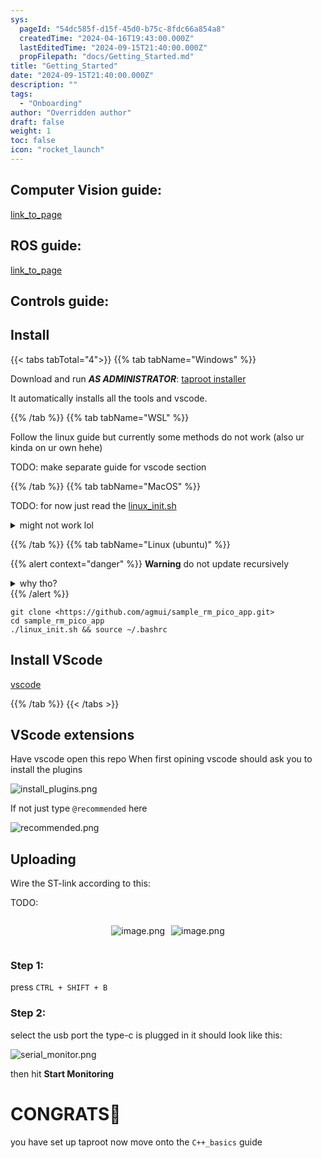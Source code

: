 ```yaml
---
sys:
  pageId: "54dc585f-d15f-45d0-b75c-8fdc66a854a8"
  createdTime: "2024-04-16T19:43:00.000Z"
  lastEditedTime: "2024-09-15T21:40:00.000Z"
  propFilepath: "docs/Getting_Started.md"
title: "Getting_Started"
date: "2024-09-15T21:40:00.000Z"
description: ""
tags:
  - "Onboarding"
author: "Overridden author"
draft: false
weight: 1
toc: false
icon: "rocket_launch"
---
```


## Computer Vision guide:

[link_to_page](86d45bc0-388b-4d26-8848-44f255f73d0e)

## ROS guide:

[link_to_page](3c76c1de-ec8f-46d6-8b0a-294005edc2d5)

## Controls guide:

## Install

{{< tabs tabTotal="4">}}
{{% tab tabName="Windows" %}}

Download and run _**AS ADMINISTRATOR**_: [taproot installer](https://github.com/Thornbots/TeachingFreshies/releases/tag/1.0)

It automatically installs all the tools and vscode.

{{% /tab %}}
{{% tab tabName="WSL" %}}

Follow the linux guide but currently some methods do not work (also ur kinda on ur own hehe)

TODO: make separate guide for vscode section

{{% /tab %}}
{{% tab tabName="MacOS" %}}

TODO: for now just read the [linux_init.sh](https://github.com/agmui/sample_rm_pico_app/blob/main/linux_init.sh)

<details>
<summary>might not work lol</summary>

`brew install libusb pkg-config`

Next install: [vscode](https://code.visualstudio.com/Download)

</details>

{{% /tab %}}
{{% tab tabName="Linux (ubuntu)" %}}

{{% alert context="danger" %}}
**Warning** do not update recursively
<details>
<summary>why tho?</summary>
There are some submodules that may go on for a while (like tinyusb) and I highly
recommend you don't need to get them.
If you want to see what submodules I update just look in `linux_init.sh`
</details>
{{% /alert %}}

```shell
git clone <https://github.com/agmui/sample_rm_pico_app.git>
cd sample_rm_pico_app
./linux_init.sh && source ~/.bashrc
```

## Install VScode

[vscode](https://code.visualstudio.com/Download)

{{% /tab %}}
{{< /tabs >}}

## VScode extensions

Have vscode open this repo
When first opining vscode should ask you to install the plugins

![install_plugins.png](https://prod-files-secure.s3.us-west-2.amazonaws.com/d518164a-d88e-44d1-a4ee-3adb3bd8bce0/89bd30f0-1825-4e77-867b-0a41ce370880/install_plugins.png?X-Amz-Algorithm=AWS4-HMAC-SHA256&X-Amz-Content-Sha256=UNSIGNED-PAYLOAD&X-Amz-Credential=ASIAZI2LB466YYSHQBQQ%2F20250406%2Fus-west-2%2Fs3%2Faws4_request&X-Amz-Date=20250406T100809Z&X-Amz-Expires=3600&X-Amz-Security-Token=IQoJb3JpZ2luX2VjEMn%2F%2F%2F%2F%2F%2F%2F%2F%2F%2FwEaCXVzLXdlc3QtMiJHMEUCIH6N7%2F%2BykUP%2BWXf42z2pnocL0v6XRxCMdAbAkSzrpsH%2FAiEA59lGwOAVqvZt3fTJH5tcpbAx9SbayYS5gfm2keGyBG0q%2FwMIQhAAGgw2Mzc0MjMxODM4MDUiDO1reQbFq%2BqknmSt0yrcA22ti%2FO%2Bx5ZO6rcT7CyB5oyLaR3Cv%2FSAJyfHJ7obihduJYms6rKkHBo5CKubLQEKH3koadrg0TpOBW7KYpR%2B0qP%2FuZMDJAjXUd4N6g1mT%2FgfDQaBBZ%2B1m3Kioj5g%2Bbn53JV2oBfxl4g%2BU3Kkodugki%2BYTUG%2FQ%2FLcm9uI%2FpVyNZrOfE8zVTyCpSvU7B9ynKxhvrc7P%2BbtUiKP%2FAS8gT1jBl%2Fy6SwYMPuG1KweJERosKNCiWPv9u77xvhOYMck2h2DSQIxxmw2KsAgRqdA0pgqnjluZZ3xp%2Bp2bscCJ%2FpLVDn6rbNv6EjgZmD6L92%2FfYpYYblTLjQpvpYqd%2BGZfpEEMng%2FL7Ge3RUl65kIl%2BqwY2Y8aE5z4in7AnCmnCTrYz9cYn0U0PC4rCAIDcodHpXxXkBC1l1totPkmFkUSzYaSxJDpPBzJyRVqd2UH9UY2dP6FEEBXBwt4k%2FoeFb6VNkjl5IpHKM5n%2F1v1poAPSEDVYP0jPGGww9uie6F%2FWkk%2Fcj%2BCamEU6%2BQzCmcPRsZxl9VSKttix7juYE8M1vI17g4vIKXWJYHleWUlZC6IIK1W3%2F6O2fhcHBWwRaKBV%2B0hM8gB60WEK7yiO%2FK%2BxcPRMSjTX0KbWD2Cv8FLi5cIhnCMKr%2ByL8GOqUBP6MUtgOPsq%2FDyIAmWZB7cSw48J4HDcBV3qRouSSjsR9GrGdJkvmtzVqIC8RGzPnSbEA8pCwzYRHeXHSERFqRdW2alkMNzGIOxbj4GxvGjPw1yHRl7WcaVUfK%2FXugqWrtcGG696ZryUY%2FU2fZarXCfBK%2FI%2FVv7k9h%2FCY%2BBrXuU3xSwjCLSXaPjRNxfMDgmfrjHw5RY%2FZ7Hf%2BbqEszV81WikBH83Pc&X-Amz-Signature=81030cfe76fa1d9c63b3d0d63ffd374017a4696790b50075dbcd740155700222&X-Amz-SignedHeaders=host&x-id=GetObject)

If not just type `@recommended` here  

![recommended.png](https://prod-files-secure.s3.us-west-2.amazonaws.com/d518164a-d88e-44d1-a4ee-3adb3bd8bce0/61e661e9-5d85-4dfc-be0d-8d2097a5e793/recommended.png?X-Amz-Algorithm=AWS4-HMAC-SHA256&X-Amz-Content-Sha256=UNSIGNED-PAYLOAD&X-Amz-Credential=ASIAZI2LB466YYSHQBQQ%2F20250406%2Fus-west-2%2Fs3%2Faws4_request&X-Amz-Date=20250406T100809Z&X-Amz-Expires=3600&X-Amz-Security-Token=IQoJb3JpZ2luX2VjEMn%2F%2F%2F%2F%2F%2F%2F%2F%2F%2FwEaCXVzLXdlc3QtMiJHMEUCIH6N7%2F%2BykUP%2BWXf42z2pnocL0v6XRxCMdAbAkSzrpsH%2FAiEA59lGwOAVqvZt3fTJH5tcpbAx9SbayYS5gfm2keGyBG0q%2FwMIQhAAGgw2Mzc0MjMxODM4MDUiDO1reQbFq%2BqknmSt0yrcA22ti%2FO%2Bx5ZO6rcT7CyB5oyLaR3Cv%2FSAJyfHJ7obihduJYms6rKkHBo5CKubLQEKH3koadrg0TpOBW7KYpR%2B0qP%2FuZMDJAjXUd4N6g1mT%2FgfDQaBBZ%2B1m3Kioj5g%2Bbn53JV2oBfxl4g%2BU3Kkodugki%2BYTUG%2FQ%2FLcm9uI%2FpVyNZrOfE8zVTyCpSvU7B9ynKxhvrc7P%2BbtUiKP%2FAS8gT1jBl%2Fy6SwYMPuG1KweJERosKNCiWPv9u77xvhOYMck2h2DSQIxxmw2KsAgRqdA0pgqnjluZZ3xp%2Bp2bscCJ%2FpLVDn6rbNv6EjgZmD6L92%2FfYpYYblTLjQpvpYqd%2BGZfpEEMng%2FL7Ge3RUl65kIl%2BqwY2Y8aE5z4in7AnCmnCTrYz9cYn0U0PC4rCAIDcodHpXxXkBC1l1totPkmFkUSzYaSxJDpPBzJyRVqd2UH9UY2dP6FEEBXBwt4k%2FoeFb6VNkjl5IpHKM5n%2F1v1poAPSEDVYP0jPGGww9uie6F%2FWkk%2Fcj%2BCamEU6%2BQzCmcPRsZxl9VSKttix7juYE8M1vI17g4vIKXWJYHleWUlZC6IIK1W3%2F6O2fhcHBWwRaKBV%2B0hM8gB60WEK7yiO%2FK%2BxcPRMSjTX0KbWD2Cv8FLi5cIhnCMKr%2ByL8GOqUBP6MUtgOPsq%2FDyIAmWZB7cSw48J4HDcBV3qRouSSjsR9GrGdJkvmtzVqIC8RGzPnSbEA8pCwzYRHeXHSERFqRdW2alkMNzGIOxbj4GxvGjPw1yHRl7WcaVUfK%2FXugqWrtcGG696ZryUY%2FU2fZarXCfBK%2FI%2FVv7k9h%2FCY%2BBrXuU3xSwjCLSXaPjRNxfMDgmfrjHw5RY%2FZ7Hf%2BbqEszV81WikBH83Pc&X-Amz-Signature=e02931706ea34491fa52029ff4128795c9fa3d483ca4c367f90feee50f742240&X-Amz-SignedHeaders=host&x-id=GetObject)

## Uploading

Wire the ST-link according to this:

TODO:

<div style="display: flex;flex-direction: row; column-gap:10px; max-width: 630px;justify-content: center;">
<div>

![image.png](https://prod-files-secure.s3.us-west-2.amazonaws.com/d518164a-d88e-44d1-a4ee-3adb3bd8bce0/210ecb78-1116-4d7b-b9b7-2292f66fa2c2/image.png?X-Amz-Algorithm=AWS4-HMAC-SHA256&X-Amz-Content-Sha256=UNSIGNED-PAYLOAD&X-Amz-Credential=ASIAZI2LB466REL25XQG%2F20250406%2Fus-west-2%2Fs3%2Faws4_request&X-Amz-Date=20250406T100811Z&X-Amz-Expires=3600&X-Amz-Security-Token=IQoJb3JpZ2luX2VjEMn%2F%2F%2F%2F%2F%2F%2F%2F%2F%2FwEaCXVzLXdlc3QtMiJHMEUCIHpeGlRvQV90mgpOFJPbWliWdu6psDGyHWm1CW1i0d9ZAiEAzOOwCKEPllGBKuclLnHydJMa83C2I%2B2dvN0C2Qxvmu0q%2FwMIQhAAGgw2Mzc0MjMxODM4MDUiDAYn2bc8nkmhWRQFByrcA6AZjW90%2FS%2BJwR4A%2BU1pf9DHcNpxHvQWUodVm1pVglFljtw%2FicFyO%2FHkNtukOjyvLs8KW3%2BzxqioTx8WvgmVnSUShWGIod9aOUSWUB4rYQuOQnkJJgwpPsrCbKJx6jzfXno2UteED1mxMHPTiZ8sl4TcbjblaRVuz1ZsECxSh4ZuKrpiCJnV8HZBIMKS%2BaxZy51LkPPAVS1KEgdM6vb5vaJJYBJ4wqDSPot6e2dEnHf5h2jxr6qEE0kHODuz%2BCzOmM4v%2FKD8ztxOKs%2BQyKODsqlgs4YMEO42EjQTsO1zieNkUinbTe0HRZ%2BtUzriEh%2BlclyW16IeIdEx%2FdboUe9OD41OhEaMkKCfTjqDMoiXzh%2FtgBSwc4qgVXiOr3Rs%2FV2hiWNLbT7kBpJlH%2FKv%2FR6oxPiCsX7Wi4vbR%2BTliJ2fLb4zM%2BOR9b441iaf3ZW4xRaJXkDZzklDnoDctDilVN7U%2FpnX%2FD%2BYDyPVd%2Bqn0EUalMz%2Fy3nh29uw1UQEm5dIxR9Kb2Ac2AkJByUfdZDYVMoWzcnsc8BfBapkVWvvzhShl4uiV1O0PXUF%2FEu2elnqNAFtHgCF3cpuQlsGgifCNVI5Hg9Wqm8wds3KpriKjSt16Mz24x07IHsjN%2FG9%2BY1IMPT%2ByL8GOqUBuCqSCY9F%2B8mRo%2FqpDxRbSYOaZfvts4sjgvuCfrfOzNriVUNim%2BplaRBoXPNFFHsdA2AAxSjj0n78YahklzKvmAE2Pv4Dmj2eGnn7xV%2F%2FxkY6l33U%2B%2B6mXJvuQxUFdxwheGamX62tTu5pT1TIw84WB1oaZlnL%2BMzqsbVRN6Ws4fpxXl555RuT25xzR0mOBOXU%2B4QaWw7tb0bYlB3vrgGxJ6OaAkJ5&X-Amz-Signature=a68f9208564a2bdb27d1871181b0f91f09cce934c757c9535c949727add7c759&X-Amz-SignedHeaders=host&x-id=GetObject)

</div>
<div>

![image.png](https://prod-files-secure.s3.us-west-2.amazonaws.com/d518164a-d88e-44d1-a4ee-3adb3bd8bce0/33a0fd0f-8ca6-4a86-8e09-26e95ded1fff/image.png?X-Amz-Algorithm=AWS4-HMAC-SHA256&X-Amz-Content-Sha256=UNSIGNED-PAYLOAD&X-Amz-Credential=ASIAZI2LB466ZDFBOJF2%2F20250406%2Fus-west-2%2Fs3%2Faws4_request&X-Amz-Date=20250406T100812Z&X-Amz-Expires=3600&X-Amz-Security-Token=IQoJb3JpZ2luX2VjEMn%2F%2F%2F%2F%2F%2F%2F%2F%2F%2FwEaCXVzLXdlc3QtMiJGMEQCIHnaU9EiWlUU6SssEC90%2B9QHQJqQVLmOik%2BD0UB7bJOkAiBKPi8n4rFvkooZiLRLb8nssqGd1Mq5ursI0wRVH5gw8yr%2FAwhCEAAaDDYzNzQyMzE4MzgwNSIMIB9OJwwVGLJhLqfdKtwD4uFrbWZznZIipm8Il1kfSEiT9pn26qTZBdRZcT2tZHK1LLxyQ5OtZaQaoHyps5t1Olf7kGJJKjzImshvUuM0FeQmGUbt1TeV%2B4gZXaeEArGun7a5gN56kTT7sFI93UQ2X0WPpSduHOEemUdj6wFGWrCVzjNoJyqgA9tI5WtKl%2BVwfzSJwaA9qRc0TzkV%2B%2BGeYa7su5fSA7F9bDz19Po1CuMV4H3rl6bDHSbG1ILlFiUwF071HhTTrcphbpYHrnIpYg52bXCeW4o4pD1fyCG8EwCcYLGnZkBML3Lvj19L6I%2F8AIxdDVUzmS%2Fj%2FRfjrn%2FbCOX%2BYUVPdDDSHicSbXygLsBzYFC5%2FhJVzwT2FAu8FOn6bucP9avQ81HDxOu9tlgY%2BZjspPQu9NgRu4Kyc2tIln1pDuy0oWh5aP4N%2BiFvDmlLC3YpniWzMAefEtNDJcrB0%2Fw0nIsPvohCSGn7Gj2RZ1Yq1A6aq6RHc98l4In1IOIFJ0k%2F5uoLfMc1jYovRseHSixGvW54U3R8zTrxgOU4qZaaqhGYG70aKqssb1Zu7deiT%2Fq5MWNZlbhAYAYrsMQPfPoxr%2Fj8f5bxxD9rCJLJPf69blHztVaMv7lr%2FAKYYf535T9nq9K5GOdPPegw9f7IvwY6pgEWk4vLly%2F7d7TE0CudrwkNJWt47rrApYKag0%2FmhplbwmV4INAgU9Ah6pAHOqJo2zL9EZXpFtdRiE7YoLBIhcF4dV5WiQBwxLjXiTo4eE4cEuI5WGgHgGT1YuDMeiqZ0CeLz0ow8AJEVuWja5oVjDSaC9iHz%2FF0VcShcNKYKIpa7y7vbdNEZd8B2qyy50%2Bh3Xm0HCBkK7bKq%2F8%2BsULbORptX2pRurXe&X-Amz-Signature=ba92c027f3e63f8a64d54241aef686abe938d7deaa69344c1852fa4753321375&X-Amz-SignedHeaders=host&x-id=GetObject)

</div>
</div>

### Step 1:

press `CTRL + SHIFT + B`

### Step 2:

select the usb port the type-c is plugged in it should look like this:

![serial_monitor.png](https://prod-files-secure.s3.us-west-2.amazonaws.com/d518164a-d88e-44d1-a4ee-3adb3bd8bce0/f03f4774-05d4-4393-b6a0-d5efb6d315ab/serial_monitor.png?X-Amz-Algorithm=AWS4-HMAC-SHA256&X-Amz-Content-Sha256=UNSIGNED-PAYLOAD&X-Amz-Credential=ASIAZI2LB466YYSHQBQQ%2F20250406%2Fus-west-2%2Fs3%2Faws4_request&X-Amz-Date=20250406T100809Z&X-Amz-Expires=3600&X-Amz-Security-Token=IQoJb3JpZ2luX2VjEMn%2F%2F%2F%2F%2F%2F%2F%2F%2F%2FwEaCXVzLXdlc3QtMiJHMEUCIH6N7%2F%2BykUP%2BWXf42z2pnocL0v6XRxCMdAbAkSzrpsH%2FAiEA59lGwOAVqvZt3fTJH5tcpbAx9SbayYS5gfm2keGyBG0q%2FwMIQhAAGgw2Mzc0MjMxODM4MDUiDO1reQbFq%2BqknmSt0yrcA22ti%2FO%2Bx5ZO6rcT7CyB5oyLaR3Cv%2FSAJyfHJ7obihduJYms6rKkHBo5CKubLQEKH3koadrg0TpOBW7KYpR%2B0qP%2FuZMDJAjXUd4N6g1mT%2FgfDQaBBZ%2B1m3Kioj5g%2Bbn53JV2oBfxl4g%2BU3Kkodugki%2BYTUG%2FQ%2FLcm9uI%2FpVyNZrOfE8zVTyCpSvU7B9ynKxhvrc7P%2BbtUiKP%2FAS8gT1jBl%2Fy6SwYMPuG1KweJERosKNCiWPv9u77xvhOYMck2h2DSQIxxmw2KsAgRqdA0pgqnjluZZ3xp%2Bp2bscCJ%2FpLVDn6rbNv6EjgZmD6L92%2FfYpYYblTLjQpvpYqd%2BGZfpEEMng%2FL7Ge3RUl65kIl%2BqwY2Y8aE5z4in7AnCmnCTrYz9cYn0U0PC4rCAIDcodHpXxXkBC1l1totPkmFkUSzYaSxJDpPBzJyRVqd2UH9UY2dP6FEEBXBwt4k%2FoeFb6VNkjl5IpHKM5n%2F1v1poAPSEDVYP0jPGGww9uie6F%2FWkk%2Fcj%2BCamEU6%2BQzCmcPRsZxl9VSKttix7juYE8M1vI17g4vIKXWJYHleWUlZC6IIK1W3%2F6O2fhcHBWwRaKBV%2B0hM8gB60WEK7yiO%2FK%2BxcPRMSjTX0KbWD2Cv8FLi5cIhnCMKr%2ByL8GOqUBP6MUtgOPsq%2FDyIAmWZB7cSw48J4HDcBV3qRouSSjsR9GrGdJkvmtzVqIC8RGzPnSbEA8pCwzYRHeXHSERFqRdW2alkMNzGIOxbj4GxvGjPw1yHRl7WcaVUfK%2FXugqWrtcGG696ZryUY%2FU2fZarXCfBK%2FI%2FVv7k9h%2FCY%2BBrXuU3xSwjCLSXaPjRNxfMDgmfrjHw5RY%2FZ7Hf%2BbqEszV81WikBH83Pc&X-Amz-Signature=5b2dbb9c06eb7ab71df50a72eb1ab9a10b7c0172812958bb8290532cc57dc814&X-Amz-SignedHeaders=host&x-id=GetObject)

then hit **Start Monitoring**

# CONGRATS🎉

you have set up taproot now move onto the `C++_basics` guide
